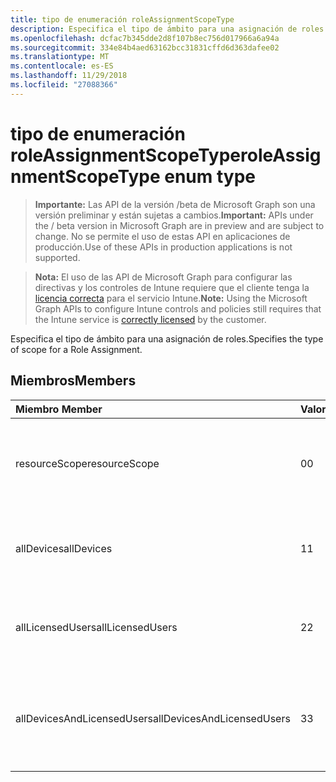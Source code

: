 ```yaml
---
title: tipo de enumeración roleAssignmentScopeType
description: Especifica el tipo de ámbito para una asignación de roles.
ms.openlocfilehash: dcfac7b345dde2d8f107b8ec756d017966a6a94a
ms.sourcegitcommit: 334e84b4aed63162bcc31831cffd6d363dafee02
ms.translationtype: MT
ms.contentlocale: es-ES
ms.lasthandoff: 11/29/2018
ms.locfileid: "27088366"
---
```

# <a name="roleassignmentscopetype-enum-type"></a><span data-ttu-id="1118a-103">tipo de enumeración roleAssignmentScopeType</span><span class="sxs-lookup"><span data-stu-id="1118a-103">roleAssignmentScopeType enum type</span></span>

> <span data-ttu-id="1118a-104">**Importante:** Las API de la versión /beta de Microsoft Graph son una versión preliminar y están sujetas a cambios.</span><span class="sxs-lookup"><span data-stu-id="1118a-104">**Important:** APIs under the / beta version in Microsoft Graph are in preview and are subject to change.</span></span> <span data-ttu-id="1118a-105">No se permite el uso de estas API en aplicaciones de producción.</span><span class="sxs-lookup"><span data-stu-id="1118a-105">Use of these APIs in production applications is not supported.</span></span>

> <span data-ttu-id="1118a-106">**Nota:** El uso de las API de Microsoft Graph para configurar las directivas y los controles de Intune requiere que el cliente tenga la [licencia correcta](https://go.microsoft.com/fwlink/?linkid=839381) para el servicio Intune.</span><span class="sxs-lookup"><span data-stu-id="1118a-106">**Note:** Using the Microsoft Graph APIs to configure Intune controls and policies still requires that the Intune service is [correctly licensed](https://go.microsoft.com/fwlink/?linkid=839381) by the customer.</span></span>

<span data-ttu-id="1118a-107">Especifica el tipo de ámbito para una asignación de roles.</span><span class="sxs-lookup"><span data-stu-id="1118a-107">Specifies the type of scope for a Role Assignment.</span></span>
## <a name="members"></a><span data-ttu-id="1118a-108">Miembros</span><span class="sxs-lookup"><span data-stu-id="1118a-108">Members</span></span>
|<span data-ttu-id="1118a-109">Miembro	</span><span class="sxs-lookup"><span data-stu-id="1118a-109">Member</span></span>|<span data-ttu-id="1118a-110">Valor</span><span class="sxs-lookup"><span data-stu-id="1118a-110">Value</span></span>|<span data-ttu-id="1118a-111">Descripción</span><span class="sxs-lookup"><span data-stu-id="1118a-111">Description</span></span>|
|:---|:---|:---|
|<span data-ttu-id="1118a-112">resourceScope</span><span class="sxs-lookup"><span data-stu-id="1118a-112">resourceScope</span></span>|<span data-ttu-id="1118a-113">0</span><span class="sxs-lookup"><span data-stu-id="1118a-113">0</span></span>|<span data-ttu-id="1118a-114">Permitir que las asignaciones para el ResourceScopes especificado.</span><span class="sxs-lookup"><span data-stu-id="1118a-114">Allow assignments to the specified ResourceScopes.</span></span>|
|<span data-ttu-id="1118a-115">allDevices</span><span class="sxs-lookup"><span data-stu-id="1118a-115">allDevices</span></span>|<span data-ttu-id="1118a-116">1</span><span class="sxs-lookup"><span data-stu-id="1118a-116">1</span></span>|<span data-ttu-id="1118a-117">Permitir que las asignaciones a todos los dispositivos de Intune.</span><span class="sxs-lookup"><span data-stu-id="1118a-117">Allow assignments to all Intune devices.</span></span>|
|<span data-ttu-id="1118a-118">allLicensedUsers</span><span class="sxs-lookup"><span data-stu-id="1118a-118">allLicensedUsers</span></span>|<span data-ttu-id="1118a-119">2</span><span class="sxs-lookup"><span data-stu-id="1118a-119">2</span></span>|<span data-ttu-id="1118a-120">Permitir que las asignaciones a todos los usuarios de Intune con licencia.</span><span class="sxs-lookup"><span data-stu-id="1118a-120">Allow assignments to all Intune licensed users.</span></span>|
|<span data-ttu-id="1118a-121">allDevicesAndLicensedUsers</span><span class="sxs-lookup"><span data-stu-id="1118a-121">allDevicesAndLicensedUsers</span></span>|<span data-ttu-id="1118a-122">3</span><span class="sxs-lookup"><span data-stu-id="1118a-122">3</span></span>|<span data-ttu-id="1118a-123">Permitir que las asignaciones a todos los dispositivos Intune y los usuarios con licencia.</span><span class="sxs-lookup"><span data-stu-id="1118a-123">Allow assignments to all Intune devices and licensed users.</span></span>|






